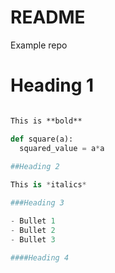 # README
Example repo
# Heading 1

```markdown

This is **bold**

```

```python
def square(a):
  squared_value = a*a
  
##Heading 2

This is *italics*

###Heading 3

- Bullet 1
- Bullet 2
- Bullet 3

####Heading 4

